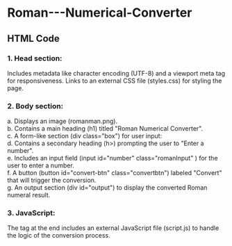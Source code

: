 # Roman---Numerical-Converter

## HTML Code 
### 1. Head section:
Includes metadata like character encoding (UTF-8) and a viewport meta tag for responsiveness.
Links to an external CSS file (styles.css) for styling the page.
### 2. Body section:
a. Displays an image (romanman.png).<br>
b. Contains a main heading (h1) titled "Roman Numerical Converter".<br>
c. A form-like section (div class="box") for user input:<br>
d. Contains a secondary heading (h>) prompting the user to "Enter a number".<br>
e. Includes an input field (input id="number" class="romanInput" ) for the user to enter a number.<br>
f. A button (button id="convert-btn" class="convertbtn") labeled "Convert" that will trigger the conversion.<br>
g. An output section (div id="output") to display the converted Roman numeral result.
### 3. JavaScript:
The <script src="./script.js"></script> tag at the end includes an external JavaScript file (script.js) to handle the logic of the conversion process.
